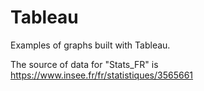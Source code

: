 # Tableau

Examples of graphs built with Tableau.

The source of data for "Stats_FR" is https://www.insee.fr/fr/statistiques/3565661


